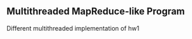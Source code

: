 Multithreaded MapReduce-like Program
------------------------------------

Different multithreaded implementation of hw1
